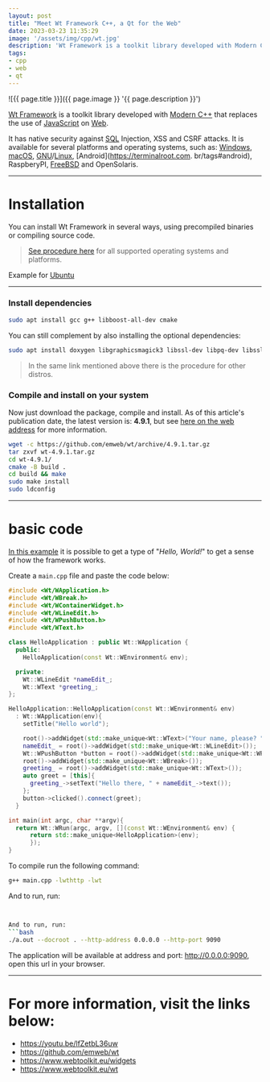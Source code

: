 ```yaml
---
layout: post
title: "Meet Wt Framework C++, a Qt for the Web"
date: 2023-03-23 11:35:29
image: '/assets/img/cpp/wt.jpg'
description: 'Wt Framework is a toolkit library developed with Modern C++ based on and inspired by the Qt framework.'
tags:
- cpp
- web
- qt
---
```


![{{ page.title }}]({{ page.image }} '{{ page.description }}')

[Wt Framework](https://www.webtoolkit.eu/) is a toolkit library developed with [Modern C++](https://terminalroot.com/tags#cpp) that replaces the use of [JavaScript]( https://terminalroot.com/tags#javascript) on [Web](https://terminalroot.com/tags#web).

It has native security against [SQL](https://terminalroot.com/tags#sql) Injection, XSS and CSRF attacks. It is available for several platforms and operating systems, such as: [Windows](https://terminalroot.com/tags#windows), [macOS](https://terminalroot.com/tags#macos), [GNU](https://terminalroot.com/tags#gnu)/[Linux](https://terminalroot.com/tags#linux), [Android](https://terminalroot.com. br/tags#android), RaspberyPI, [FreeBSD](https://terminalroot.com/tags#freebsd) and OpenSolaris.

---

# Installation
You can install Wt Framework in several ways, using precompiled binaries or compiling source code.
> [See procedure here](https://redmine.webtoolkit.eu/projects/wt/wiki/Wt_Installation) for all supported operating systems and platforms.

Example for [Ubuntu](https://terminalroot.com/tags#ubuntu)

---

### Install dependencies
```bash
sudo apt install gcc g++ libboost-all-dev cmake
```

You can still complement by also installing the optional dependencies:
```bash
sudo apt install doxygen libgraphicsmagick3 libssl-dev libpq-dev libssl-dev libfcgi-dev
```
> In the same link mentioned above there is the procedure for other distros.

### Compile and install on your system
Now just download the package, compile and install. As of this article's publication date, the latest version is: **4.9.1**, but see [here on the web address](https://www.webtoolkit.eu/wt) for more information.

```bash
wget -c https://github.com/emweb/wt/archive/4.9.1.tar.gz
tar zxvf wt-4.9.1.tar.gz
cd wt-4.9.1/
cmake -B build .
cd build && make
sudo make install
sudo ldconfig
```

---

# basic code
[In this example](https://www.webtoolkit.eu/wt/doc/tutorial/wt.html) it is possible to get a type of "*Hello, World!*" to get a sense of how the framework works.

Create a `main.cpp` file and paste the code below:

```cpp
#include <Wt/WApplication.h>
#include <Wt/WBreak.h>
#include <Wt/WContainerWidget.h>
#include <Wt/WLineEdit.h>
#include <Wt/WPushButton.h>
#include <Wt/WText.h>

class HelloApplication : public Wt::WApplication {
  public:
    HelloApplication(const Wt::WEnvironment& env);

  private:
    Wt::WLineEdit *nameEdit_;
    Wt::WText *greeting_;
};

HelloApplication::HelloApplication(const Wt::WEnvironment& env)
  : Wt::WApplication(env){
    setTitle("Hello world");

    root()->addWidget(std::make_unique<Wt::WText>("Your name, please? "));
    nameEdit_ = root()->addWidget(std::make_unique<Wt::WLineEdit>());
    Wt::WPushButton *button = root()->addWidget(std::make_unique<Wt::WPushButton>("Greet me."));
    root()->addWidget(std::make_unique<Wt::WBreak>());
    greeting_ = root()->addWidget(std::make_unique<Wt::WText>());
    auto greet = [this]{
      greeting_->setText("Hello there, " + nameEdit_->text());
    };
    button->clicked().connect(greet);
  }

int main(int argc, char **argv){
  return Wt::WRun(argc, argv, [](const Wt::WEnvironment& env) {
      return std::make_unique<HelloApplication>(env);
      });
}
```

To compile run the following command:
```bash
g++ main.cpp -lwthttp -lwt
```

And to run, run:
```bash


And to run, run:
```bash
./a.out --docroot . --http-address 0.0.0.0 --http-port 9090
```

The application will be available at address and port: <http://0.0.0.0:9090>, open this url in your browser.

---

# For more information, visit the links below:
+ <https://youtu.be/lfZetbL36uw>
+ <https://github.com/emweb/wt>
+ <https://www.webtoolkit.eu/widgets>
+ <https://www.webtoolkit.eu/wt>

